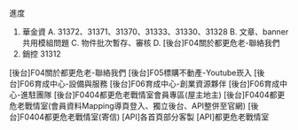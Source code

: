 進度

1. 華金資
   A. 31372、31371、31370、31333、31330、31328
   B. 文章、banner 共用模組問題
   C. 物件批次暫存、審核
   D. [後台]F04關於都更危老-聯絡我們
2. 銷控 31312
   
   
   
   
   
   

[後台]F04關於都更危老-聯絡我們
[後台]F05標購不動產-Youtube崁入
[後台]F06育成中心-設備與服務
[後台]F06育成中心-創業資源夥伴
[後台]F06育成中心-進駐團隊
[後台]F0404都更危老戰情室會員專區(屋主地主)
[後台]F0404都更危老戰情室(會員資料Mapping導頁登入、獨立後台、API整併至官網)
[後台]F0404都更危老戰情室(寄信)
[API]各首頁部分客製
[API]都更危老戰情室
